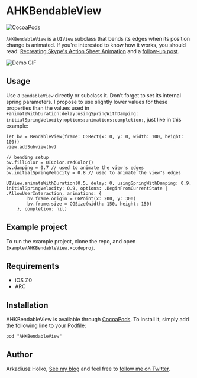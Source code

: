 # AHKBendableView

[![CocoaPods](https://img.shields.io/cocoapods/v/BendableView.svg?style=flat)](https://github.com/fastred/BendableView)

`AHKBendableView` is a `UIView` subclass that bends its edges when its position change is animated. If you're interested to know how it works, you should read: [Recreating Skype's Action Sheet Animation](http://holko.pl/2014/06/26/recreating-skypes-action-sheet-animation/) and a [follow-up post](http://holko.pl/2014/06/28/action-sheet-follow-up/).

![Demo GIF](https://raw.githubusercontent.com/fastred/AHKBendableView/master/demo.gif)

## Usage

Use a `BendableView` directly or subclass it. Don't forget to set its internal spring parameters. I propose to use slightly lower values for these properties than the values used in `+animateWithDuration:delay:usingSpringWithDamping:
initialSpringVelocity:options:animations:completion:`, just like in this example:

    let bv = BendableView(frame: CGRect(x: 0, y: 0, width: 100, height: 100))
    view.addSubview(bv)

    // bending setup
    bv.fillColor = UIColor.redColor()
    bv.damping = 0.7 // used to animate the view's edges
    bv.initialSpringVelocity = 0.8 // used to animate the view's edges

    UIView.animateWithDuration(0.5, delay: 0, usingSpringWithDamping: 0.9, initialSpringVelocity: 0.9, options: .BeginFromCurrentState | .AllowUserInteraction, animations: {
            bv.frame.origin = CGPoint(x: 200, y: 300)
            bv.frame.size = CGSize(width: 150, height: 150)
        }, completion: nil)


## Example project

To run the example project, clone the repo, and open `Example/AHKBendableView.xcodeproj`.

## Requirements

- iOS 7.0
- ARC

## Installation

AHKBendableView is available through [CocoaPods](http://cocoapods.org). To install
it, simply add the following line to your Podfile:

    pod "AHKBendableView"

## Author

Arkadiusz Holko, [See my blog](http://holko.pl/) and feel free to [follow me on Twitter](https://twitter.com/arekholko).

